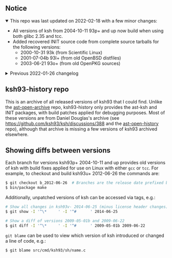## Notice

<details open>

<summary>This repo was last updated on 2022-02-18 with a few minor changes:</summary>

- All versions of ksh from 2004-10-11 93p+ and up now build when using both glibc 2.35 and tcc.
- Added recovered INIT source code from complete source tarballs for the following versions:
  - 2000-10-31 93k (from Scientific Linux)
  - 2001-07-04b 93l+ (from old OpenBSD distfiles)
  - 2003-06-21 93o+ (from old OpenPKG sources)

</details>

<details>

<summary>Previous 2022-01-26 changelog</summary>

- Version 2004-10-11 93p+ now compiles and runs on Linux (`b_2004-10-11` branch).
- Added recovered sourced code for INIT 2003-06-21 93o+ found on the Wayback Machine.
- Some versions imported from the old ast-open-history repo were mislabled (i.e., the git tag had the wrong version name).
Additionally, some versions of ksh were reuploaded by AT&T to apply hotfixes.
The following git tags were renamed to account for this:
  - 2001-07-04 -> 2001-07-04b (reference: https://web.archive.org/web/20130605185416/http://www2.research.att.com/~gsf/download/notes.html)
  - 2006-12-04 -> 2006-12-07a
  - 2006-12-07 -> 2006-12-07b (reference: https://marc.info/?l=ast-users&m=120978599416040&w=2)
  - 2006-12-22 -> 2006-12-22b
  - 2007-04-18 -> 2007-04-18a
  - 2008-10-10 -> 2008-10-14
  - 2009-05-01 -> 2009-05-01b (reference: https://marc.info/?l=ast-users&m=124133736011926&w=2)
  - 2008-11-04a -> 2008-11-04
  - 2008-11-04b -> 2008-11-04-osnet
  - 2010-03-23 -> 2010-04-03-osnet
  - 2010-07-01 -> 2010-07-01b (reference: https://marc.info/?l=ast-users&m=127811568207485&w=2)
- Added releases of ksh93 recovered from the old [ksh93-integration](https://archive.org/details/mail.opensolaris.org) project:
  - 2006-05-30 93r+
  - 2006-06-16 93r+
  - 2006-06-30 93r+
  - 2006-07-24 93r+
  - 2006-09-12 93s-
  - 2006-12-04 93s
  - 2006-12-22a 93s (pre-hotfix)
  - 2007-04-18b 93s+ (post-hotfix)
  - 2007-10-31 93s+
  - 2009-06-22 93t+
  - 2010-04-17-osnet 93t+
- Added releases of ksh93 obtained from the openSUSE build service:
  - 2008-09-21 93t
  - 2008-10-10 93t
  - 2009-03-10 93t+
- Added 2001-01-01a ksh93k+ (from Splack Linux 8.0) to the archive (previously only the 2001-01-01a INIT code was found).
- Added 2008-06-24 ksh93t (from Mandrake Linux) to the archive.
- Added a build fix for many 93u+ and 93v- releases when compiling with `tcc` and `-D_std_malloc`.

You'll need to reclone the repo because the git history was regenerated (or you can download it [as a tarball](https://archive.org/download/ast-open-archive/git-repos/ksh93-history.tar.bz2)).

</details>

## ksh93-history repo
This is an archive of all released versions of ksh93 that I could find.
Unlike the [ast-open-archive](https://github.com/ksh93/ast-open-archive) repo,
ksh93-history only provides the ast-ksh and INIT packages, with build patches applied for debugging purposes.
Most of these versions are from Daniel Douglas's archive (see https://github.com/ksh93/ksh/discussions/388 and the [ast-open-history](https://archive.org/download/ast-open-archive/git-repos/ast-open-git.tar.bz2) repo),
although that archive is missing a few versions of ksh93 archived elsewhere.

## Showing diffs between versions
Each branch for versions ksh93p+ 2004-10-11 and up provides old versions of ksh with build fixes applied for use on Linux with either `gcc` or `tcc`.
For example, to checkout and build ksh93u+ 2012-06-26 the commands are:
```sh
$ git checkout b_2012-06-26  # Branches are the release date prefixed by 'b_'
$ bin/package make
```
Additionally, unpatched versions of ksh can be accessed via tags, e.g.:
```sh
# Show all changes in ksh93v- 2014-06-25 (minus license header changes)
$ git show -I '^\*     ' -I '^#      ' 2014-06-25

# Show a diff of versions 2009-05-01b and 2009-06-22
$ git diff -I '^\*     ' -I '^#      ' 2009-05-01b 2009-06-22
```
`git blame` can be used to view which version of ksh introduced or changed a line of code, e.g.:
```sh
$ git blame src/cmd/ksh93/sh/name.c
```

